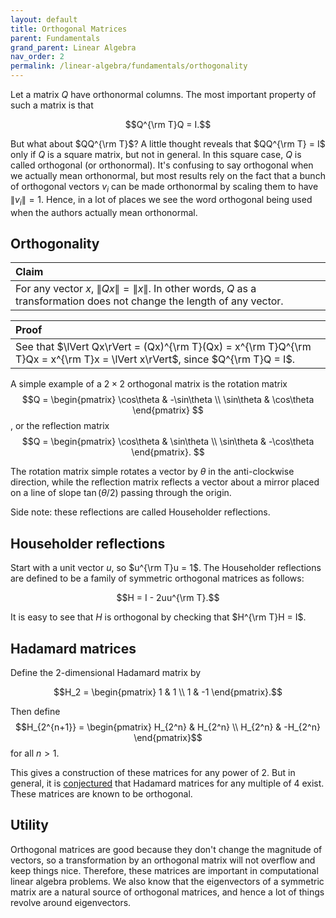 ```yaml
---
layout: default
title: Orthogonal Matrices
parent: Fundamentals
grand_parent: Linear Algebra
nav_order: 2
permalink: /linear-algebra/fundamentals/orthogonality
---
```


Let a matrix $Q$ have orthonormal columns. The most important property of such a matrix is that

$$Q^{\rm T}Q = I.$$

But what about $QQ^{\rm T}$? A little thought reveals that $QQ^{\rm T} = I$ only if $Q$ is a square matrix, but not in general. In this square case, $Q$ is called orthogonal (or orthonormal). It's confusing to say orthogonal when we actually mean orthonormal, but most results rely on the fact that a bunch of orthogonal vectors $v_i$ can be made orthonormal by scaling them to have $\lVert v_i\rVert = 1$. Hence, in a lot of places we see the word orthogonal being used when the authors actually mean orthonormal.


## Orthogonality

| <span class="fs-4 text-green-200">Claim</span> |
|:---------------|
| For any vector $x$, $\lVert Qx\rVert = \lVert x\rVert$. In other words, $Q$ as a transformation does not change the length of any vector. |

| <span class="fs-4 text-green-200">Proof</span> |
|:---------------|
| See that $\lVert Qx\rVert = (Qx)^{\rm T}(Qx) = x^{\rm T}Q^{\rm T}Qx = x^{\rm T}x = \lVert x\rVert$, since $Q^{\rm T}Q = I$.|

A simple example of a $2\times 2$ orthogonal matrix is the rotation matrix
$$Q = \begin{pmatrix}
    \cos\theta & -\sin\theta \\
    \sin\theta & \cos\theta
    \end{pmatrix}
$$,
or the reflection matrix
$$Q = \begin{pmatrix}
    \cos\theta & \sin\theta \\
    \sin\theta & -\cos\theta
    \end{pmatrix}.
$$

The rotation matrix simple rotates a vector by $\theta$ in the anti-clockwise direction, while the reflection matrix reflects a vector about a mirror placed on a line of slope $\tan(\theta/2)$ passing through the origin.

Side note: these reflections are called <span class="text-green-200">Householder reflections</span>.

## Householder reflections
Start with a unit vector $u$, so $u^{\rm T}u = 1$. The Householder reflections are defined to be a family of symmetric orthogonal matrices as follows:

$$H = I - 2uu^{\rm T}.$$

It is easy to see that $H$ is orthogonal by checking that $H^{\rm T}H = I$.

## Hadamard matrices
Define the $2$-dimensional Hadamard matrix by

$$H_2 =
    \begin{pmatrix}
    1 & 1 \\
    1 & -1
    \end{pmatrix}.$$

Then define $$H_{2^{n+1}} = \begin{pmatrix}
    H_{2^n} & H_{2^n} \\
    H_{2^n} & -H_{2^n}
    \end{pmatrix}$$
for all $n > 1$.

This gives a construction of these matrices for any power of 2. But in general, it is [conjectured](https://en.wikipedia.org/wiki/Hadamard_matrix#Hadamard_conjecture) that Hadamard matrices for any multiple of 4 exist. These matrices are known to be orthogonal.


## Utility
Orthogonal matrices are good because they don't change the magnitude of vectors, so a transformation by an orthogonal matrix will not overflow and keep things nice. Therefore, these matrices are important in computational linear algebra problems. We also know that the eigenvectors of a symmetric matrix are a natural source of orthogonal matrices, and hence a lot of things revolve around eigenvectors.

